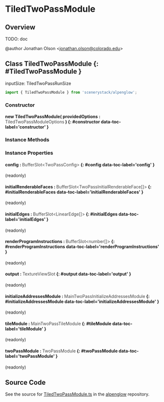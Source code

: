 # TiledTwoPassModule

## Overview

TODO: doc

@author Jonathan Olson &lt;jonathan.olson@colorado.edu&gt;

## Class TiledTwoPassModule {: #TiledTwoPassModule }


inputSize: TiledTwoPassRunSize

```js
import { TiledTwoPassModule } from 'scenerystack/alpenglow';
```
### Constructor

#### new TiledTwoPassModule( providedOptions : <span style="font-weight: 400; opacity: 80%;">TiledTwoPassModuleOptions</span> ) {: #constructor data-toc-label='constructor' }

### Instance Methods



### Instance Properties

#### config : <span style="font-weight: 400; opacity: 80%;">BufferSlot&lt;TwoPassConfig&gt;</span> {: #config data-toc-label='config' }

(readonly)

#### initialRenderableFaces : <span style="font-weight: 400; opacity: 80%;">BufferSlot&lt;TwoPassInitialRenderableFace[]&gt;</span> {: #initialRenderableFaces data-toc-label='initialRenderableFaces' }

(readonly)

#### initialEdges : <span style="font-weight: 400; opacity: 80%;">BufferSlot&lt;LinearEdge[]&gt;</span> {: #initialEdges data-toc-label='initialEdges' }

(readonly)

#### renderProgramInstructions : <span style="font-weight: 400; opacity: 80%;">BufferSlot&lt;number[]&gt;</span> {: #renderProgramInstructions data-toc-label='renderProgramInstructions' }

(readonly)

#### output : <span style="font-weight: 400; opacity: 80%;">TextureViewSlot</span> {: #output data-toc-label='output' }

(readonly)

#### initializeAddressesModule : <span style="font-weight: 400; opacity: 80%;">MainTwoPassInitializeAddressesModule</span> {: #initializeAddressesModule data-toc-label='initializeAddressesModule' }

(readonly)

#### tileModule : <span style="font-weight: 400; opacity: 80%;">MainTwoPassTileModule</span> {: #tileModule data-toc-label='tileModule' }

(readonly)

#### twoPassModule : <span style="font-weight: 400; opacity: 80%;">TwoPassModule</span> {: #twoPassModule data-toc-label='twoPassModule' }

(readonly)



## Source Code

See the source for [TiledTwoPassModule.ts](https://github.com/phetsims/alpenglow/blob/main/js/webgpu/modules/rasterize-two-pass/TiledTwoPassModule.ts) in the [alpenglow](https://github.com/phetsims/alpenglow) repository.
